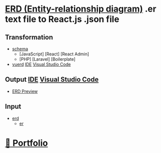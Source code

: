 # [ERD (Entity-relationship diagram)]() .er text file to React.js .json file

## Transformation

* [schema]()
    * [JavaScript] [React] [React Admin]
    * [PHP] [Laravel] [Boilerplate]
* [vuerd]() [IDE]() [Visual Studio Code]()

## Output [IDE]() [Visual Studio Code]()

* [ERD Preview](https://github.com/kaishuu0123/vscode-erd)

## Input

* [erd](https://github.com/BurntSushi/erd)
    * [er]()

# [📁 Portfolio](https://github.com/noud/portfolio#portfolio-repositories-index)